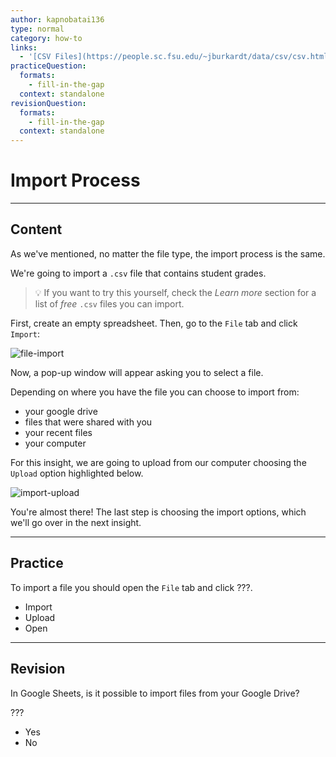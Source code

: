 ```yaml
---
author: kapnobatai136
type: normal
category: how-to
links:
  - '[CSV Files](https://people.sc.fsu.edu/~jburkardt/data/csv/csv.html){website}'
practiceQuestion:
  formats:
    - fill-in-the-gap
  context: standalone
revisionQuestion:
  formats:
    - fill-in-the-gap
  context: standalone
---
```


# Import Process
 

---

## Content

As we've mentioned, no matter the file type, the import process is the same.

We're going to import a `.csv` file that contains student grades.

> 💡 If you want to try this yourself, check the *Learn more* section for a list of *free* `.csv` files you can import.

First, create an empty spreadsheet. Then, go to the `File` tab and click `Import`:

![file-import](https://img.enkipro.com/d7e4bbcb1dacb3934fb5ab3d5e897fb1.png)

Now, a pop-up window will appear asking you to select a file.

Depending on where you have the file you can choose to import from:

- your google drive
- files that were shared with you
- your recent files
- your computer

For this insight, we are going to upload from our computer choosing the `Upload` option highlighted below.

![import-upload](https://img.enkipro.com/d6c8f6ac1212183882e7d929a4abffe6.png)

You're almost there! The last step is choosing the import options, which we'll go over in the next insight.


---

## Practice

To import a file you should open the `File` tab and click ???.

- Import
- Upload
- Open


---

## Revision

In Google Sheets, is it possible to import files from your Google Drive?

???

- Yes
- No
